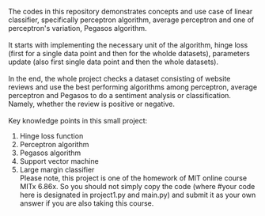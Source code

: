 The codes in this repository demonstrates concepts and use case of linear classifier, specifically perceptron algorithm, average perceptron and one of perceptron's variation, Pegasos algorithm.\
\
It starts with implementing the necessary unit of the algorithm, hinge loss (first for a single data point and then for the wholde datasets), parameters update (also first single data point and then the whole datasets).\
\
In the end, the whole project checks a dataset consisting of website reviews and use the best performing algorithms among perceptron, average perceptron and Pegasos to do a sentiment analysis or classification. Namely, whether the review is positive or negative.\
\
Key knowledge points in this small project:
1. Hinge loss function
2. Perceptron algorithm
3. Pegasos algorithm
4. Support vector machine
5. Large margin classifier
\
Please note, this project is one of the homework of MIT online course MITx 6.86x. So you should not simply copy the code (where #your code here is designated in project1.py and main.py) and submit it as your own answer if you are also taking this course.
